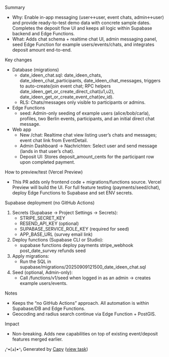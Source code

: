 Summary
- Why: Enable in-app messaging (user↔user, event chats, admin↔user) and provide ready-to-test demo data with concrete sample dates. Completes the deposit flow UI and keeps all logic within Supabase backend and Edge Functions.
- What: Adds chat schema + realtime chat UI, admin messaging panel, seed Edge Function for example users/events/chats, and integrates deposit amount end-to-end.

Key changes
- Database (migrations)
  - date_ideen_chat.sql: date_ideen_chats, date_ideen_chat_participants, date_ideen_chat_messages, triggers to auto-create/join event chat; RPC helpers date_ideen_get_or_create_direct_chat(u1,u2), date_ideen_get_or_create_event_chat(ev_id).
  - RLS: Chats/messages only visible to participants or admins.
- Edge Functions
  - seed: Admin-only seeding of example users (alice/bob/carla), profiles, two Berlin events, participants, and an initial direct chat message.
- Web app
  - New /chat: Realtime chat view listing user’s chats and messages; event chat link from EventDetail.
  - Admin Dashboard → Nachrichten: Select user and send message (lands in that user’s chat).
  - Deposit UI: Stores deposit_amount_cents for the participant row upon completed payment.

How to preview/test (Vercel Preview)
- This PR adds only frontend code + migrations/functions source. Vercel Preview will build the UI. For full feature testing (payments/seed/chat), deploy Edge Functions to Supabase and set ENV secrets.

Supabase deployment (no GitHub Actions)
1) Secrets (Supabase → Project Settings → Secrets):
   - STRIPE_SECRET_KEY
   - RESEND_API_KEY (optional)
   - SUPABASE_SERVICE_ROLE_KEY (required for seed)
   - APP_BASE_URL (survey email link)
2) Deploy functions (Supabase CLI or Studio):
   - supabase functions deploy payments stripe_webhook post_date_survey refunds seed
3) Apply migrations:
   - Run the SQL in supabase/migrations/20250909121500_date_ideen_chat.sql
4) Seed (optional, Admin-only):
   - Call /functions/v1/seed when logged in as an admin → creates example users/events.

Notes
- Keeps the “no GitHub Actions” approach. All automation is within Supabase/DB and Edge Functions.
- Geocoding and radius search continue via Edge Function + PostGIS.

Impact
- Non-breaking. Adds new capabilities on top of existing event/deposit features merged earlier.


₍ᐢ•(ܫ)•ᐢ₎ Generated by [Capy](https://capy.ai) ([view task](https://capy.ai/project/9da08578-2e83-4406-885b-9b3c2e40acfd/task/6b5aa706-9d83-47a1-91dc-3c11375bd520))